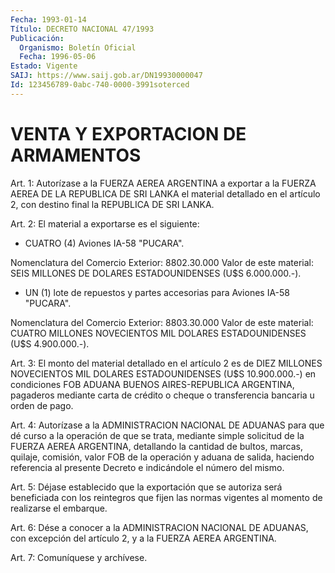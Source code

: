 ```yaml
---
Fecha: 1993-01-14
Título: DECRETO NACIONAL 47/1993
Publicación:
  Organismo: Boletín Oficial
  Fecha: 1996-05-06
Estado: Vigente
SAIJ: https://www.saij.gob.ar/DN19930000047
Id: 123456789-0abc-740-0000-3991soterced
---
```

# VENTA Y EXPORTACION DE ARMAMENTOS

<a id="1"></a>
Art. 1: Autorízase a la FUERZA AEREA ARGENTINA a exportar a la FUERZA AEREA DE LA REPUBLICA DE SRI LANKA el material detallado en el artículo 2, con destino final la REPUBLICA DE SRI LANKA.

<a id="2"></a>
Art. 2: El material a exportarse es el siguiente:

- CUATRO (4) Aviones IA-58 "PUCARA".

Nomenclatura del Comercio Exterior: 8802.30.000 Valor de este material: SEIS MILLONES DE DOLARES ESTADOUNIDENSES (U$S 6.000.000.-).

- UN (1) lote de repuestos y partes accesorias para Aviones IA-58 "PUCARA".

Nomenclatura del Comercio Exterior: 8803.30.000 Valor de este material: CUATRO MILLONES NOVECIENTOS MIL DOLARES ESTADOUNIDENSES (U$S 4.900.000.-).

<a id="3"></a>
Art. 3:  El monto del material detallado en el artículo 2 es de DIEZ MILLONES NOVECIENTOS MIL DOLARES ESTADOUNIDENSES (U$S 10.900.000.-) en condiciones FOB ADUANA BUENOS AIRES-REPUBLICA ARGENTINA, pagaderos mediante carta de crédito o cheque o transferencia bancaria u orden de pago.

<a id="4"></a>
Art. 4:  Autorízase a la ADMINISTRACION NACIONAL DE ADUANAS para que dé curso a la operación de que se trata, mediante simple solicitud de la FUERZA AEREA ARGENTINA, detallando la cantidad de bultos, marcas, quilaje, comisión, valor FOB de la operación y aduana de salida, haciendo referencia al presente Decreto e indicándole el número del mismo.

<a id="5"></a>
Art. 5: Déjase establecido que la exportación que se autoriza será beneficiada con los reintegros que fijen las normas vigentes al momento de realizarse el embarque.

<a id="6"></a>
Art. 6: Dése a conocer a la ADMINISTRACION NACIONAL DE ADUANAS, con excepción del artículo 2, y a la FUERZA AEREA ARGENTINA.

<a id="7"></a>
Art. 7: Comuníquese y archívese.